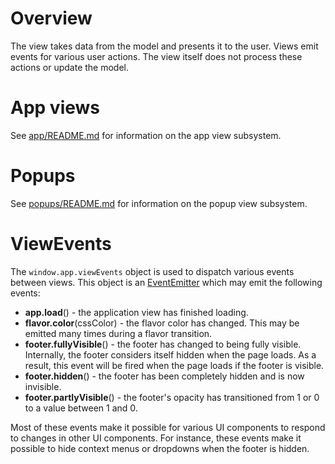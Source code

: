 # Overview

The view takes data from the model and presents it to the user. Views emit events for various user actions. The view itself does not process these actions or update the model.

# App views

See [app/README.md](app/README.md) for information on the app view subsystem.

# Popups

See [popups/README.md](popups/README.md) for information on the popup view subsystem.

# ViewEvents

The `window.app.viewEvents` object is used to dispatch various events between views. This object is an [EventEmitter](../event_emitter.md) which may emit the following events:

 * **app.load**() - the application view has finished loading.
 * **flavor.color**(cssColor) - the flavor color has changed. This may be emitted many times during a flavor transition.
 * **footer.fullyVisible**() - the footer has changed to being fully visible. Internally, the footer considers itself hidden when the page loads. As a result, this event will be fired when the page loads if the footer is visible.
 * **footer.hidden**() - the footer has been completely hidden and is now invisible.
 * **footer.partlyVisible**() - the footer's opacity has transitioned from 1 or 0 to a value between 1 and 0.

Most of these events make it possible for various UI components to respond to changes in other UI components. For instance, these events make it possible to hide context menus or dropdowns when the footer is hidden.
